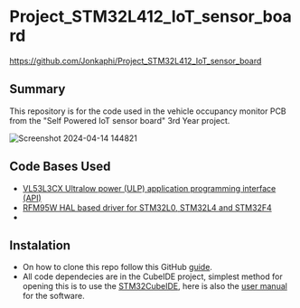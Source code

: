 # Project_STM32L412_IoT_sensor_board
https://github.com/Jonkaphi/Project_STM32L412_IoT_sensor_board
## Summary
This repository is for the code used in the vehicle occupancy monitor PCB from the "Self Powered IoT sensor board" 3rd Year project. 

![Screenshot 2024-04-14 144821](https://github.com/Jonkaphi/Project_STM32L412_IoT_sensor_board/assets/103381620/422ad319-b25d-4ee4-b1fa-c5ecad54b088)

## Code Bases Used
* [VL53L3CX Ultralow power (ULP) application programming interface (API)](https://www.st.com/en/embedded-software/stsw-img033.html)
* [RFM95W HAL based driver for STM32L0, STM32L4 and STM32F4](https://github.com/henriheimann/stm32-hal-rfm95)
* 
## Instalation
* On how to clone this repo follow this GitHub [guide](https://docs.github.com/en/repositories/creating-and-managing-repositories/cloning-a-repository?tool=desktop).
* All code dependecies are in the CubeIDE project, simplest method for opening this is to use the [STM32CubeIDE](https://www.st.com/en/development-tools/stm32cubeide.html), here is also the [user manual](https://www.st.com/resource/en/user_manual/um2609-stm32cubeide-user-guide-stmicroelectronics.pdf) for the software.

## 
